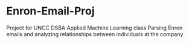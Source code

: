 # Enron-Email-Proj
Project for UNCC DSBA Applied Machine Learning class
Parsing Enron emails and analyzing relationships between individuals at the company
